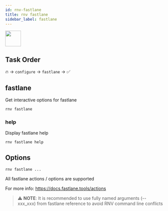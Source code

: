 ```yaml
---
id: rnv-fastlane
title: rnv fastlane
sidebar_label: fastlane
---
```


<img src="https://renative.org/img/ic_cli.png" width=50 height=50 />

## Task Order

🔥 -> `configure` -> `fastlane` ->  ✅

## fastlane

Get interactive options for fastlane

```bash
rnv fastlane
```

### help

Display fastlane help

```bash
rnv fastlane help
```

## Options

`rnv fastlane ...`

All fastlane actions / options are supported

For more info: https://docs.fastlane.tools/actions

> ⚠️ **NOTE**: It is recommended to use fully named arguments (--xxx_xxx) from fastlane reference to avoid RNV command line conflicts
